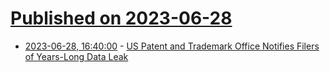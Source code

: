 # [Published on 2023-06-28](index.md)

* [2023-06-28, 16:40:00](https://yro.slashdot.org/story/23/06/28/1640236/us-patent-and-trademark-office-notifies-filers-of-years-long-data-leak?utm_source=rss1.0mainlinkanon&utm_medium=feed) - [US Patent and Trademark Office Notifies Filers of Years-Long Data Leak](https://yro.slashdot.org/story/23/06/28/1640236/us-patent-and-trademark-office-notifies-filers-of-years-long-data-leak?utm_source=rss1.0mainlinkanon&utm_medium=feed)
